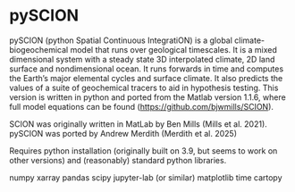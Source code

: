 # pySCION
pySCION (python Spatial Continuous IntegratiON) is a global climate-biogeochemical model that runs over geological timescales. It is a mixed dimensional system with a steady state 3D interpolated climate, 2D land surface and nondimensional ocean. It runs forwards in time and computes the Earth’s major elemental cycles and surface climate. It also predicts the values of a suite of geochemical tracers to aid in hypothesis testing. This version is written in python and ported from the Matlab version 1.1.6, where full model equations can be found (https://github.com/bjwmills/SCION).

SCION was originally written in MatLab by Ben Mills (Mills et al. 2021). pySCION was ported by Andrew Merdith (Merdith et al. 2025)

Requires python installation (originally built on 3.9, but seems to work on other versions) and (reasonably) standard python libraries.

numpy
xarray
pandas
scipy
jupyter-lab (or similar)
matplotlib
time
cartopy




